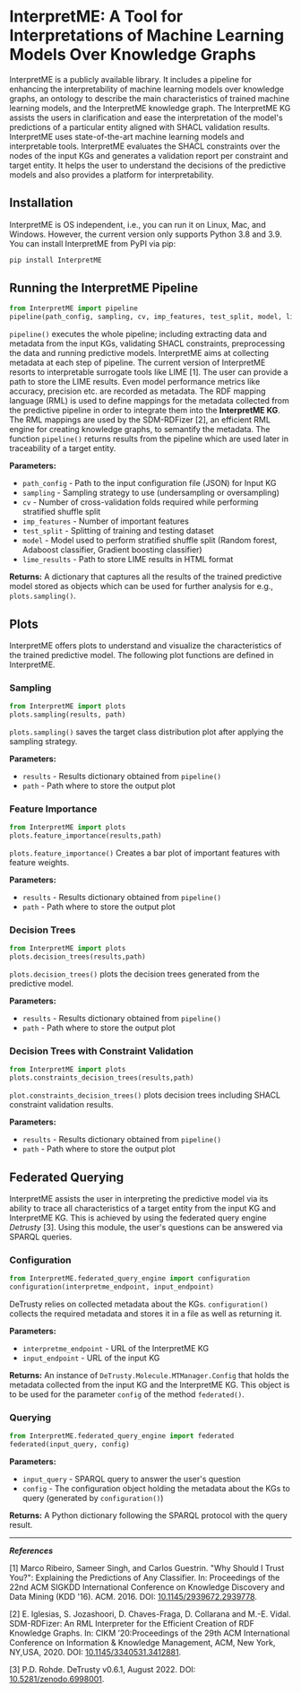 # InterpretME: A Tool for Interpretations of Machine Learning Models Over Knowledge Graphs
InterpretME is a publicly available library.
It includes a pipeline for enhancing the interpretability of machine learning models over knowledge graphs,
an ontology to describe the main characteristics of trained machine learning models, and the InterpretME knowledge graph.
The InterpretME KG assists the users in clarification and ease the interpretation of the model's predictions of a particular entity aligned with SHACL validation results.
InterpretME uses state-of-the-art machine learning models and interpretable tools.
InterpretME evaluates the SHACL constraints over the nodes of the input KGs and generates a validation report per constraint and target entity.
It helps the user to understand the decisions of the predictive models and also provides a platform for interpretability.

## Installation

InterpretME is OS independent, i.e., you can run it on Linux, Mac, and Windows.
However, the current version only supports Python 3.8 and 3.9.
You can install InterpretME from PyPI via pip:
```sh
pip install InterpretME
```

## Running the InterpretME Pipeline
```python
from InterpretME import pipeline
pipeline(path_config, sampling, cv, imp_features, test_split, model, lime_results)
```

`pipeline()` executes the whole pipeline; including extracting data and metadata from the input KGs, validating SHACL constraints, preprocessing the data and running predictive models.
InterpretME aims at collecting metadata at each step of pipeline.
The current version of InterpretME resorts to interpretable surrogate tools like LIME [1].
The user can provide a path to store the LIME results.
Even model performance metrics like accuracy, precision etc. are recorded as metadata.
The RDF mapping language (RML) is used to define mappings for the metadata collected from the predictive pipeline in order to integrate them into the **InterpretME KG**.
The RML mappings are used by the SDM-RDFizer [2], an efficient RML engine for creating knowledge graphs, to semantify the metadata.
The function `pipeline()` returns results from the pipeline which are used later in traceability of a target entity.

**Parameters:**
- `path_config` - Path to the input configuration file (JSON) for Input KG
- `sampling` - Sampling strategy to use (undersampling or oversampling)
- `cv` - Number of cross-validation folds required while performing stratified shuffle split
- `imp_features` - Number of important features
- `test_split` - Splitting of training and testing dataset
- `model` - Model used to perform stratified shuffle split (Random forest, Adaboost classifier, Gradient boosting classifier)
- `lime_results` - Path to store LIME results in HTML format

**Returns:**
A dictionary that captures all the results of the trained predictive model stored as objects which can be used for further analysis for e.g., `plots.sampling()`.

## Plots
InterpretME offers plots to understand and visualize the characteristics of the trained predictive model.
The following plot functions are defined in InterpretME.

### Sampling
```python
from InterpretME import plots
plots.sampling(results, path)
```
`plots.sampling()` saves the target class distribution plot after applying the sampling strategy.

**Parameters:**
- `results` - Results dictionary obtained from `pipeline()`
- `path` - Path where to store the output plot

### Feature Importance
```python
from InterpretME import plots
plots.feature_importance(results,path)
```
`plots.feature_importance()` Creates a bar plot of important features with feature weights. 

**Parameters:**
- `results` - Results dictionary obtained from `pipeline()`
- `path` - Path where to store the output plot

### Decision Trees
```python
from InterpretME import plots
plots.decision_trees(results,path)
```
`plots.decision_trees()` plots the decision trees generated from the predictive model.

**Parameters:**
- `results` - Results dictionary obtained from `pipeline()`
- `path` - Path where to store the output plot

### Decision Trees with Constraint Validation
```python
from InterpretME import plots
plots.constraints_decision_trees(results,path)
```
`plot.constraints_decision_trees()` plots decision trees including SHACL constraint validation results.

**Parameters:**
- `results` - Results dictionary obtained from `pipeline()`
- `path` - Path where to store the output plot

## Federated Querying
InterpretME assists the user in interpreting the predictive model via its ability to trace all characteristics of a target entity from the input KG and InterpretME KG.
This is achieved by using the federated query engine *Detrusty* [3]. Using this module, the user's questions can be answered via SPARQL queries.

### Configuration
```python
from InterpretME.federated_query_engine import configuration
configuration(interpretme_endpoint, input_endpoint)
```
DeTrusty relies on collected metadata about the KGs.
`configuration()` collects the required metadata and stores it in a file as well as returning it. 

**Parameters:**
- `interpretme_endpoint` - URL of the InterpretME KG
- `input_endpoint` - URL of the input KG

**Returns:**
An instance of `DeTrusty.Molecule.MTManager.Config` that holds the metadata collected from the input KG and the InterpretME KG.
This object is to be used for the parameter `config` of the method `federated()`.

### Querying
```python
from InterpretME.federated_query_engine import federated
federated(input_query, config)
```

**Parameters:**
- `input_query` - SPARQL query to answer the user's question
- `config` - The configuration object holding the metadata about the KGs to query (generated by `configuration()`)

**Returns:**
A Python dictionary following the SPARQL protocol with the query result.

---
***References***

[1] Marco Ribeiro, Sameer Singh, and Carlos Guestrin. "Why Should I Trust You?": Explaining the Predictions of Any Classifier. In: Proceedings of the 22nd ACM SIGKDD International Conference on Knowledge Discovery and Data Mining (KDD '16). ACM. 2016. DOI: [10.1145/2939672.2939778](https://dl.acm.org/doi/10.1145/2939672.2939778).

[2] E. Iglesias, S. Jozashoori, D. Chaves-Fraga, D. Collarana and M.-E. Vidal. SDM-RDFizer: An RML Interpreter for the Efficient Creation of RDF Knowledge Graphs. In: CIKM ’20:Proceedings of the 29th ACM International Conference on Information & Knowledge Management, ACM, New York, NY,USA, 2020. DOI: [10.1145/3340531.3412881](https://dl.acm.org/doi/pdf/10.1145/3340531.3412881).

[3] P.D. Rohde. DeTrusty v0.6.1, August 2022. DOI: [10.5281/zenodo.6998001](https://doi.org/10.5281/zenodo.6998001).
